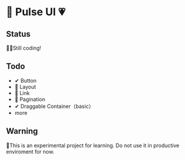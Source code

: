 # 💙 Pulse UI 💗
## Status
👩‍💻Still coding! 

## Todo

+ ✔ Button
+ 🔳 Layout 
+ 🔳 Link
+ 🔳 Pagination
+ ✔ Draggable Container（basic）
+ more

## Warning
🤚This is an experimental project for learning. Do not use it in productive enviroment for now.